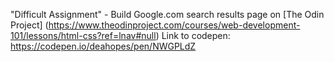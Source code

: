"Difficult Assignment" - Build Google.com search results page on [The Odin Project] (https://www.theodinproject.com/courses/web-development-101/lessons/html-css?ref=lnav#null)
Link to codepen: https://codepen.io/deahopes/pen/NWGPLdZ